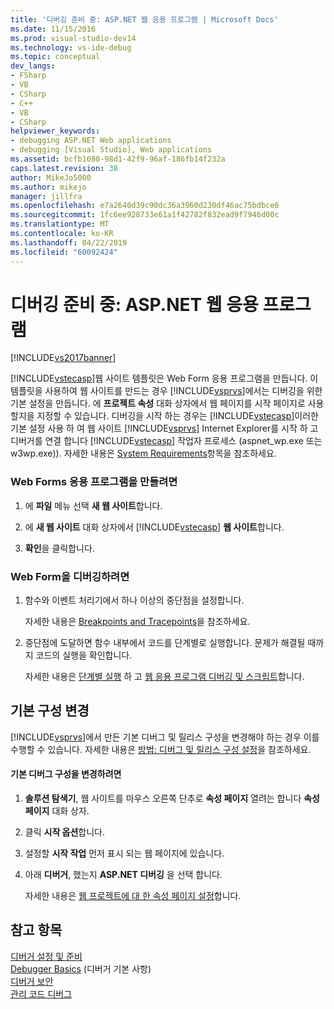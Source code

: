 ```yaml
---
title: '디버깅 준비 중: ASP.NET 웹 응용 프로그램 | Microsoft Docs'
ms.date: 11/15/2016
ms.prod: visual-studio-dev14
ms.technology: vs-ide-debug
ms.topic: conceptual
dev_langs:
- FSharp
- VB
- CSharp
- C++
- VB
- CSharp
helpviewer_keywords:
- debugging ASP.NET Web applications
- debugging [Visual Studio], Web applications
ms.assetid: bcfb1080-98d1-42f9-96af-186fb14f232a
caps.latest.revision: 38
author: MikeJo5000
ms.author: mikejo
manager: jillfra
ms.openlocfilehash: e7a2640d39c90dc36a3960d230df46ac75bdbce6
ms.sourcegitcommit: 1fc6ee928733e61a1f42782f832ead9f7946d00c
ms.translationtype: MT
ms.contentlocale: ko-KR
ms.lasthandoff: 04/22/2019
ms.locfileid: "60092424"
---
```

# <a name="debugging-preparation-aspnet-web-applications"></a>디버깅 준비 중: ASP.NET 웹 응용 프로그램
[!INCLUDE[vs2017banner](../includes/vs2017banner.md)]

[!INCLUDE[vstecasp](../includes/vstecasp-md.md)]웹 사이트 템플릿은 Web Form 응용 프로그램을 만듭니다. 이 템플릿을 사용하여 웹 사이트를 만드는 경우 [!INCLUDE[vsprvs](../includes/vsprvs-md.md)]에서는 디버깅을 위한 기본 설정을 만듭니다. 에 **프로젝트 속성** 대화 상자에서 웹 페이지를 시작 페이지로 사용할지을 지정할 수 있습니다. 디버깅을 시작 하는 경우는 [!INCLUDE[vstecasp](../includes/vstecasp-md.md)]이러한 기본 설정 사용 하 여 웹 사이트 [!INCLUDE[vsprvs](../includes/vsprvs-md.md)] Internet Explorer를 시작 하 고 디버거를 연결 합니다 [!INCLUDE[vstecasp](../includes/vstecasp-md.md)] 작업자 프로세스 (aspnet_wp.exe 또는 w3wp.exe)). 자세한 내용은 [System Requirements](../debugger/aspnet-debugging-system-requirements.md)항목을 참조하세요.  
  
### <a name="to-create-a-web-forms-application"></a>Web Forms 응용 프로그램을 만들려면  
  
1. 에 **파일** 메뉴 선택 **새 웹 사이트**합니다.  
  
2. 에 **새 웹 사이트** 대화 상자에서 [!INCLUDE[vstecasp](../includes/vstecasp-md.md)] **웹 사이트**합니다.  
  
3. **확인**을 클릭합니다.  
  
### <a name="to-debug-your-web-form"></a>Web Form을 디버깅하려면  
  
1. 함수와 이벤트 처리기에서 하나 이상의 중단점을 설정합니다.  
  
     자세한 내용은 [Breakpoints and Tracepoints](http://msdn.microsoft.com/fe4eedc1-71aa-4928-962f-0912c334d583)을 참조하세요.  
  
2. 중단점에 도달하면 함수 내부에서 코드를 단계별로 실행합니다. 문제가 해결될 때까지 코드의 실행을 확인합니다.  
  
     자세한 내용은 [단계별 실행](http://msdn.microsoft.com/8791dac9-64d1-4bb9-b59e-8d59af1833f9) 하 고 [웹 응용 프로그램 디버깅 및 스크립트](../debugger/debugging-web-applications-and-script.md)합니다.  
  
## <a name="changing-default-configurations"></a>기본 구성 변경  
 [!INCLUDE[vsprvs](../includes/vsprvs-md.md)]에서 만든 기본 디버그 및 릴리스 구성을 변경해야 하는 경우 이를 수행할 수 있습니다. 자세한 내용은 [방법: 디버그 및 릴리스 구성 설정](../debugger/how-to-set-debug-and-release-configurations.md)을 참조하세요.  
  
#### <a name="to-change-the-default-debug-configuration"></a>기본 디버그 구성을 변경하려면  
  
1. **솔루션 탐색기**, 웹 사이트를 마우스 오른쪽 단추로 **속성 페이지** 열려는 합니다 **속성 페이지** 대화 상자.  
  
2. 클릭 **시작 옵션**합니다.  
  
3. 설정할 **시작 작업** 먼저 표시 되는 웹 페이지에 있습니다.  
  
4. 아래 **디버거**, 했는지 **ASP.NET 디버깅** 을 선택 합니다.  
  
     자세한 내용은 [웹 프로젝트에 대 한 속성 페이지 설정](../debugger/property-pages-settings-for-web-projects.md)합니다.  
  
## <a name="see-also"></a>참고 항목  
 [디버거 설정 및 준비](../debugger/debugger-settings-and-preparation.md)   
 [Debugger Basics](../debugger/debugger-basics.md) (디버거 기본 사항)  
 [디버거 보안](../debugger/debugger-security.md)   
 [관리 코드 디버그](../debugger/debugging-managed-code.md)
